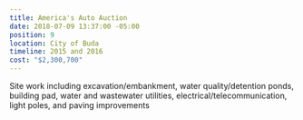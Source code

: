 ```yaml
---
title: America's Auto Auction
date: 2018-07-09 13:37:00 -05:00
position: 9
location: City of Buda
timeline: 2015 and 2016
cost: "$2,300,700"
---
```


Site work including excavation/embankment, water quality/detention ponds, building pad, water and wastewater utilities, electrical/telecommunication, light poles, and paving improvements